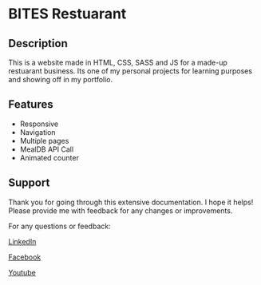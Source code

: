 # BITES Restuarant

## Description

This is a website made in HTML, CSS, SASS and JS for a made-up restuarant business. Its one of my personal projects for learning purposes and showing off in my portfolio.

## Features

- Responsive
- Navigation
- Multiple pages
- MealDB API Call
- Animated counter

## Support

Thank you for going through this extensive documentation. I hope it helps! Please provide me with feedback for any changes or improvements.

For any questions or feedback:

[LinkedIn](https://www.linkedin.com/in/shahrukh-khan-2b8968242/)

[Facebook](https://www.facebook.com/profile.php?id=100082964377668&mibextid=ZbWKwL)

[Youtube](https://youtube.com/@srkydev5727?si=DXxxpW-AAnEOUCOr)
